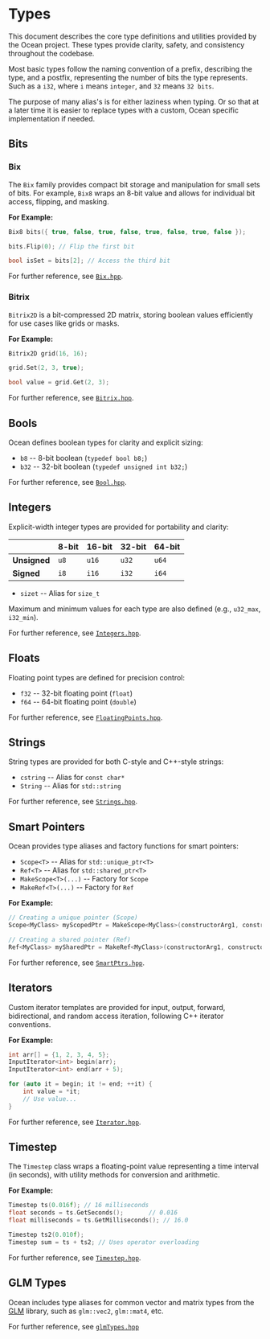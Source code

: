 # Types

This document describes the core type definitions and utilities provided by the Ocean project. These types provide clarity, safety, and consistency throughout the codebase.

Most basic types follow the naming convention of a prefix, describing the type, and a postfix, representing the number of bits the type represents. Such as a `i32`, where `i` means `integer`, and `32` means `32 bits`.

The purpose of many alias's is for either laziness when typing. Or so that at a later time it is easier to replace types with a custom, Ocean specific implementation if needed.

## Bits

### Bix

The `Bix` family provides compact bit storage and manipulation for small sets of bits. For example, `Bix8` wraps an 8-bit value and allows for individual bit access, flipping, and masking.

**For Example:**

```cpp
Bix8 bits({ true, false, true, false, true, false, true, false });

bits.Flip(0); // Flip the first bit

bool isSet = bits[2]; // Access the third bit
```

For further reference, see [`Bix.hpp`](../Ocean/src/Ocean/Types/Bix.hpp).

### Bitrix

`Bitrix2D` is a bit-compressed 2D matrix, storing boolean values efficiently for use cases like grids or masks.

**For Example:**

```cpp
Bitrix2D grid(16, 16);

grid.Set(2, 3, true);

bool value = grid.Get(2, 3);
```

For further reference, see [`Bitrix.hpp`](../Ocean/src/Ocean/Types/Bitrix.hpp).

## Bools

Ocean defines boolean types for clarity and explicit sizing:

- `b8` -- 8-bit boolean (`typedef bool b8;`)
- `b32` -- 32-bit boolean (`typedef unsigned int b32;`)

For further reference, see [`Bool.hpp`](../Ocean/src/Ocean/Types/Bool.hpp).

## Integers

Explicit-width integer types are provided for portability and clarity:

|              | 8-bit | 16-bit | 32-bit | 64-bit  |
| ------------ | ----- | ------ | ------ | ------- |
| **Unsigned** | `u8`  | `u16`  | `u32`  | `u64`   |
| **Signed**   | `i8`  | `i16`  | `i32`  | `i64`   |

- `sizet` -- Alias for `size_t`

Maximum and minimum values for each type are also defined (e.g., `u32_max`, `i32_min`).

For further reference, see [`Integers.hpp`](../Ocean/src/Ocean/Types/Integers.hpp).

## Floats

Floating point types are defined for precision control:

- `f32` -- 32-bit floating point (`float`)
- `f64` -- 64-bit floating point (`double`)

For further reference, see [`FloatingPoints.hpp`](../Ocean/src/Ocean/Types/FloatingPoints.hpp).

## Strings

String types are provided for both C-style and C++-style strings:

- `cstring` -- Alias for `const char*`
- `String` -- Alias for `std::string`

For further reference, see [`Strings.hpp`](../Ocean/src/Ocean/Types/Strings.hpp).

## Smart Pointers

Ocean provides type aliases and factory functions for smart pointers:

- `Scope<T>` -- Alias for `std::unique_ptr<T>`
- `Ref<T>` -- Alias for `std::shared_ptr<T>`
- `MakeScope<T>(...)` -- Factory for `Scope`
- `MakeRef<T>(...)` -- Factory for `Ref`

**For Example:**

```cpp
// Creating a unique pointer (Scope)
Scope<MyClass> myScopedPtr = MakeScope<MyClass>(constructorArg1, constructorArg2);

// Creating a shared pointer (Ref)
Ref<MyClass> mySharedPtr = MakeRef<MyClass>(constructorArg1, constructorArg2);
```

For further reference, see [`SmartPtrs.hpp`](../Ocean/src/Ocean/Types/SmartPtrs.hpp).

## Iterators

Custom iterator templates are provided for input, output, forward, bidirectional, and random access iteration, following C++ iterator conventions.

**For Example:**

```cpp
int arr[] = {1, 2, 3, 4, 5};
InputIterator<int> begin(arr);
InputIterator<int> end(arr + 5);

for (auto it = begin; it != end; ++it) {
    int value = *it;
    // Use value...
}
```

For further reference, see [`Iterator.hpp`](../Ocean/src/Ocean/Types/Iterator.hpp).

## Timestep

The `Timestep` class wraps a floating-point value representing a time interval (in seconds), with utility methods for conversion and arithmetic.

**For Example:**

```cpp
Timestep ts(0.016f); // 16 milliseconds
float seconds = ts.GetSeconds();       // 0.016
float milliseconds = ts.GetMilliseconds(); // 16.0

Timestep ts2(0.010f);
Timestep sum = ts + ts2; // Uses operator overloading
```

For further reference, see [`Timestep.hpp`](../Ocean/src/Ocean/Types/Timestep.hpp).

## GLM Types

Ocean includes type aliases for common vector and matrix types from the [GLM](https://github.com/g-truc/glm) library, such as `glm::vec2`, `glm::mat4`, etc.

For further reference, see [`glmTypes.hpp`](../Ocean/src/Ocean/Types/glmTypes.hpp)
